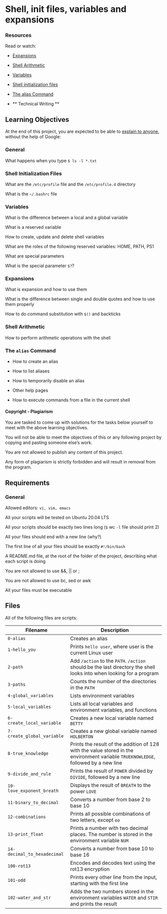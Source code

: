 # Shell, init files, variables and expansions


### Resources

Read or watch:


* [Expansions](http://linuxcommand.org/lc3_lts0080.php)

* [Shell Arithmetic](https://www.gnu.org/software/bash/manual/html_node/Shell-Arithmetic.html)

* [Variables](https://tldp.org/LDP/Bash-Beginners-Guide/html/sect_03_02.html)

* [Shell initialization files](https://tldp.org/LDP/Bash-Beginners-Guide/html/sect_03_01.html)

* [The alias Command](http://www.linfo.org/alias.html)

* ** Technical Writing **


## Learning Objectives

At the end of this project, you are expected to be able to [explain to anyone](https://fs.blog/feynman-learning-technique/?fbclid=IwAR2K5_BGPVo0QjJXkOIIqNsqcXK4lTskPWJvA0asKQIGtCPWaQBdKmj1Ztg), without the help of Google:



### General

What happens when you type ```$ ls -l *.txt```

### Shell Initialization Files

What are the ```/etc/profile``` file and the ```/etc/profile.d``` directory

What is the ```~/.bashrc``` file

### Variables

What is the difference between a local and a global variable

What is a reserved variable

How to create, update and delete shell variables

What are the roles of the following reserved variables: HOME, PATH, PS1

What are special parameters

What is the special parameter ```$?```?

### Expansions

What is expansion and how to use them

What is the difference between single and double quotes and how to use them properly

How to do command substitution with ```$()``` and backticks

### Shell Arithmetic

How to perform arithmetic operations with the shell

### The ```alias``` Command

* How to create an alias
 
* How to list aliases

* How to temporarily disable an alias

* Other help pages

* How to execute commands from a file in the current shell

#### Copyright - Plagiarism

You are tasked to come up with solutions for the tasks below yourself to meet with the above learning objectives.

You will not be able to meet the objectives of this or any following project by copying and pasting someone else’s work.

You are not allowed to publish any content of this project.

Any form of plagiarism is strictly forbidden and will result in removal from the program.

## Requirements

### General

Allowed editors: ```vi, vim, emacs```

All your scripts will be tested on Ubuntu 20.04 LTS

All your scripts should be exactly two lines long (```$``` wc ```-l``` file should print 2)

All your files should end with a new line (why?)

The first line of all your files should be exactly ```#!/bin/bash```

A README.md file, at the root of the folder of the project, describing what each script is doing

You are not allowed to use &&, || or ;

You are not allowed to use bc, sed or awk

All your files must be executable

## Files
All of the following files are scripts:

| Filename | Description |
| -------- | ----------- |
| `0-alias` | Creates an alias |
| `1-hello_you` | Prints `hello user`, where user is the current Linux user |
| `2-path` | Add `/action` to the `PATH`. `/action` should be the last directory the shell looks into when looking for a program |
| `3-paths` | Counts the number of the directories in the `PATH` |
| `4-global_variables` | Lists environment variables |
| `5-local_variables` | Lists all local variables and environment variables, and functions |
| `6-create_local_variable` | Creates a new local variable named `BETTY` |
| `7-create_global_variable` | Creates a new global variable named `HOLBERTON` |
| `8-true_knowledge` | Prints the result of the addition of 128 with the value stored in the environment variable `TRUEKNOWLEDGE`, followed by a new line |
| `9-divide_and_rule` | Prints the result of `POWER` divided by `DIVIDE`, followed by a new line |
| `10-love_exponent_breath` | Displays the result of `BREATH` to the power `LOVE` |
| `11-binary_to_decimal` | Converts a number from base 2 to base 10 |
| `12-combinations` | Prints all possible combinations of two letters, except `oo` |
| `13-print_float` | Prints a number with two decimal places. The number is stored in the environment variable `NUM` |
| `14-decimal_to_hexadecimal` | Converts a number from base 10 to base 16 |
| `100-rot13` | Encodes and decodes text using the rot13 encryption |
| `101-odd` | Prints every other line from the input, starting with the first line |
| `102-water_and_str` | Adds the two numbers stored in the environment variables `WATER` and `STIR` and prints the result |

